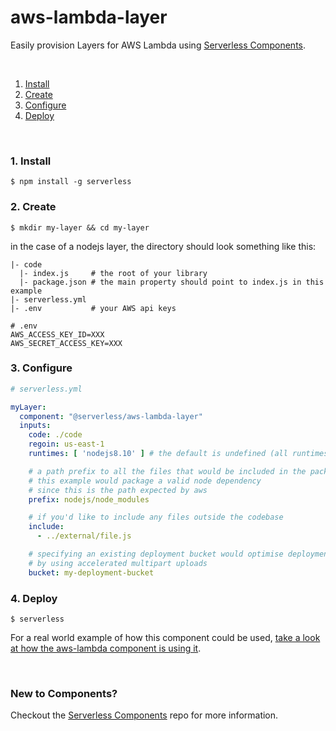 # aws-lambda-layer

Easily provision Layers for AWS Lambda using [Serverless Components](https://github.com/serverless/components).

&nbsp;

1. [Install](#1-install)
2. [Create](#2-create)
3. [Configure](#3-configure)
4. [Deploy](#4-deploy)

&nbsp;


### 1. Install

```console
$ npm install -g serverless
```

### 2. Create


```console
$ mkdir my-layer && cd my-layer
```

in the case of a nodejs layer, the directory should look something like this:


```
|- code
  |- index.js     # the root of your library
  |- package.json # the main property should point to index.js in this example
|- serverless.yml
|- .env           # your AWS api keys
```

```
# .env
AWS_ACCESS_KEY_ID=XXX
AWS_SECRET_ACCESS_KEY=XXX
```


### 3. Configure

```yml
# serverless.yml

myLayer:
  component: "@serverless/aws-lambda-layer"
  inputs:
    code: ./code
    regoin: us-east-1
    runtimes: [ 'nodejs8.10' ] # the default is undefined (all runtimes supported)

    # a path prefix to all the files that would be included in the package
    # this example would package a valid node dependency
    # since this is the path expected by aws
    prefix: nodejs/node_modules

    # if you'd like to include any files outside the codebase
    include:
      - ../external/file.js 

    # specifying an existing deployment bucket would optimise deployment speed
    # by using accelerated multipart uploads
    bucket: my-deployment-bucket
```

### 4. Deploy

```console
$ serverless
```
For a real world example of how this component could be used, [take a look at how the aws-lambda component is using it](https://github.com/serverless-components/aws-lambda/).

&nbsp;

### New to Components?

Checkout the [Serverless Components](https://github.com/serverless/components) repo for more information.
